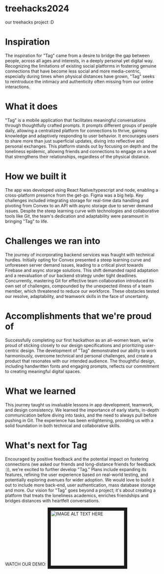 # treehacks2024
our treehacks project :D
# Inspiration
The inspiration for "Tag" came from a desire to bridge the gap between people, across all ages and interests, in a deeply personal yet digital way. Recognizing the limitations of existing social platforms in fostering genuine connections that have become less social and more media-centric, especially during times when physical distances have grown, "Tag" seeks to reintroduce the intimacy and authenticity often missing from our online interactions.

# What it does
"Tag" is a mobile application that facilitates meaningful conversations through thoughtfully crafted prompts. It prompts different groups of people daily, allowing a centralized platform for connections to thrive, gaining knowledge and adaptively responding to user behavior. It encourages users to share more than just superficial updates, diving into reflective and personal exchanges. This platform stands out by focusing on depth and the loneliness epidemic, allowing friends and connections to engage on a level that strengthens their relationships, regardless of the physical distance.

# How we built it
The app was developed using React Native/typescript and node, enabling a cross-platform presence from the get-go. Figma was a big help. Key challenges included integrating storage for real-time data handling and pivoting from Convex to an API with async storage due to server demand issues. Despite the steep learning curve with technologies and collaborative tools like Git, the team's dedication and adaptability were paramount in bringing "Tag" to life.

# Challenges we ran into
The journey of incorporating backend services was fraught with technical hurdles. Initially opting for Convex presented a steep learning curve and unforeseen server demand issues, leading to a critical pivot towards Firebase and async storage solutions. This shift demanded rapid adaptation and a reevaluation of our backend strategy under tight deadlines. Concurrently, mastering Git for effective team collaboration introduced its own set of challenges, compounded by the unexpected illness of a team member, which threatened to reduce our workforce. These obstacles tested our resolve, adaptability, and teamwork skills in the face of uncertainty.

# Accomplishments that we're proud of
Successfully completing our first hackathon as an all-women team, we're proud of sticking closely to our design specifications and prioritizing user-centric design. The development of "Tag" demonstrated our ability to work harmoniously, overcome technical and personal challenges, and create a product that resonates with our intended audience. The thoughtful design, including handwritten fonts and engaging prompts, reflects our commitment to creating meaningful digital spaces.

# What we learned
This journey taught us invaluable lessons in app development, teamwork, and design consistency. We learned the importance of early starts, in-depth communication before diving into tasks, and the need to always pull before pushing in Git. The experience has been enlightening, providing us with a solid foundation in both technical and collaborative skills.

# What's next for Tag
Encouraged by positive feedback and the potential impact on fostering connections (we asked our friends and long-distance friends for feedback :)), we're excited to further develop "Tag." Plans include expanding its features, refining the user experience based on real-world testing, and potentially exploring avenues for wider adoption. We would love to build it out to include more back-end, user authentication, mass database storage and more. Our vision for "Tag" goes beyond a project; it's about creating a platform that treats the loneliness academics, enriches friendships and bridges distances with heartfelt conversations.

WATCH OUR DEMO: 
<a href="http://www.youtube.com/watch?feature=player_embedded&v=[ajkTnGD7nxI]
" target="_blank"><img src="http://img.youtube.com/vi/YOUTUBE_VIDEO_ID_HERE/0.jpg" 
alt="IMAGE ALT TEXT HERE" width="240" height="180" border="10" /></a>

